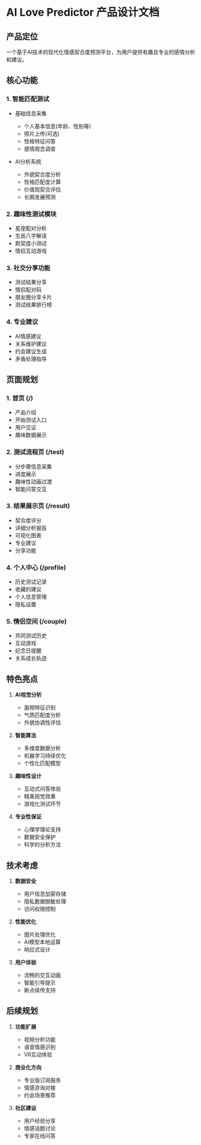 # AI Love Predictor 产品设计文档

## 产品定位
一个基于AI技术的现代化情感契合度预测平台，为用户提供有趣且专业的感情分析和建议。

## 核心功能

### 1. 智能匹配测试
- 基础信息采集
  * 个人基本信息(年龄、性别等)
  * 照片上传(可选)
  * 性格特征问答
  * 感情观念调查
  
- AI分析系统
  * 外貌契合度分析
  * 性格匹配度计算
  * 价值观契合评估
  * 长期发展预测

### 2. 趣味性测试模块
- 星座配对分析
- 生辰八字解读
- 默契度小测试
- 情侣互动游戏

### 3. 社交分享功能
- 测试结果分享
- 情侣配对码
- 朋友圈分享卡片
- 测试结果排行榜

### 4. 专业建议
- AI情感建议
- 关系维护建议
- 约会建议生成
- 矛盾处理指导

## 页面规划

### 1. 首页 (/)
- 产品介绍
- 开始测试入口
- 用户见证
- 趣味数据展示

### 2. 测试流程页 (/test)
- 分步骤信息采集
- 进度展示
- 趣味性动画过渡
- 智能问答交互

### 3. 结果展示页 (/result)
- 契合度评分
- 详细分析报告
- 可视化图表
- 专业建议
- 分享功能

### 4. 个人中心 (/profile)
- 历史测试记录
- 收藏的建议
- 个人信息管理
- 隐私设置

### 5. 情侣空间 (/couple)
- 共同测试历史
- 互动游戏
- 纪念日提醒
- 关系成长轨迹

## 特色亮点

1. **AI视觉分析**
   - 面相特征识别
   - 气质匹配度分析
   - 外貌协调性评估

2. **智能算法**
   - 多维度数据分析
   - 机器学习持续优化
   - 个性化匹配模型

3. **趣味性设计**
   - 互动式问答体验
   - 精美视觉效果
   - 游戏化测试环节

4. **专业性保证**
   - 心理学理论支持
   - 数据安全保护
   - 科学的分析方法

## 技术考虑

1. **数据安全**
   - 用户信息加密存储
   - 隐私数据脱敏处理
   - 访问权限控制

2. **性能优化**
   - 图片处理优化
   - AI模型本地运算
   - 响应式设计

3. **用户体验**
   - 流畅的交互动画
   - 智能引导提示
   - 断点续传支持

## 后续规划

1. **功能扩展**
   - 视频分析功能
   - 语音情感识别
   - VR互动体验

2. **商业化方向**
   - 专业版订阅服务
   - 情感咨询对接
   - 约会场景推荐

3. **社区建设**
   - 用户经验分享
   - 情感话题讨论
   - 专家在线问答 